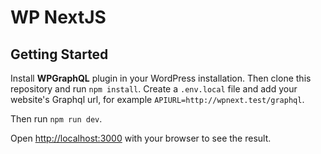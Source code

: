 # WP NextJS

## Getting Started

Install <strong>WPGraphQL</strong> plugin in your WordPress installation. Then clone this repository and run `npm install`. Create a `.env.local` file and add your website's Graphql url, for example `APIURL=http://wpnext.test/graphql`.

Then run `npm run dev`.

Open [http://localhost:3000](http://localhost:3000) with your browser to see the result.
